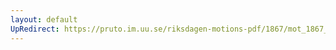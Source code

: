 ```yaml
---
layout: default
UpRedirect: https://pruto.im.uu.se/riksdagen-motions-pdf/1867/mot_1867__ak__204.pdf
---
```

